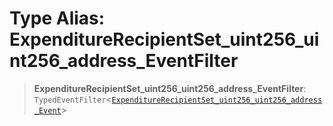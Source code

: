 # Type Alias: ExpenditureRecipientSet\_uint256\_uint256\_address\_EventFilter

> **ExpenditureRecipientSet\_uint256\_uint256\_address\_EventFilter**: `TypedEventFilter`\<[`ExpenditureRecipientSet_uint256_uint256_address_Event`](ExpenditureRecipientSet_uint256_uint256_address_Event.md)\>
